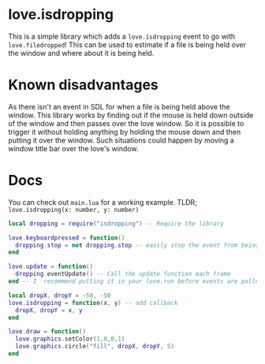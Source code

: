 # love.isdropping
This is a simple library which adds a `love.isdropping` event to go with `love.filedropped`! This can be used to estimate if a file is being held over the window and where about it is being held.

# Known disadvantages
As there isn't an event in SDL for when a file is being held above the window. This library works by finding out if the mouse is held down outside of the window and then passes over the love window. So it is possible to trigger it without holding anything by holding the mouse down and then putting it over the window. Such situations could happen by moving a window title bar over the love's window.

# Docs

You can check out `main.lua` for a working example. 
TLDR; `love.isdropping(x: number, y: number)`

```lua
local dropping = require("isdropping") -- Require the library

love.keyboardpressed = function()
  dropping.stop = not dropping.stop -- easily stop the event from being check when not needed
end

love.update = function()
  dropping.eventUpdate() -- Call the update function each frame
end -- I  recommend putting it in your love.run before events are polled; see main.lua

local dropX, dropY = -50, -50
love.isdropping = function(x, y) -- add callback
  dropX, dropY = x, y
end

love.draw = function()
  love.graphics.setColor(1,0,0,1)
  love.graphics.circle("fill", dropX, dropY, 5)
end
```